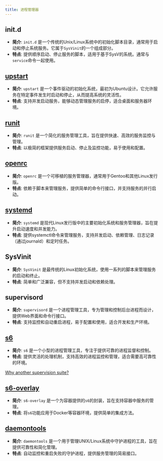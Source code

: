 ```yaml
---
title: 进程管理器
---
```


## init.d
- **简介**: `init.d` 是一个传统的Unix/Linux系统中的初始化脚本目录，通常用于启动和停止系统服务。它属于`SysVinit`的一个组成部分。
- **特点**: 提供顺序启动、停止服务的脚本，适用于基于SysV的系统。通常与`service`命令一起使用。

## [upstart](https://code.launchpad.net/upstart)
- **简介**: `upstart` 是一个事件驱动的初始化系统，最初为Ubuntu设计。它允许服务在特定事件发生时启动和停止，从而提高系统的灵活性。
- **特点**: 支持并发启动服务，能够动态管理服务的启停，适合桌面和服务器环境。

## [runit](https://smarden.org/runit/)
- **简介**: `runit` 是一个简化的服务管理工具，旨在提供快速、高效的服务监控与管理。
- **特点**: 以极简的框架提供服务启动、停止及监控功能，易于使用和配置。

## [openrc](https://github.com/OpenRC/openrc)
- **简介**: `openrc` 是一个可移植的服务管理器，通常用于Gentoo和其他Linux发行版。
- **特点**: 依赖于脚本来管理服务，提供简单的命令行接口，并支持服务的并行启动。

## [systemd](https://systemd.io/)
- **简介**: `systemd` 是现代Linux发行版中的主要初始化系统和服务管理器，旨在提升启动速度和并发能力。
- **特点**: 提供systemctl命令来管理服务，支持并发启动、依赖管理、日志记录（通过journald）和定时任务。

## SysVinit
- **简介**: `SysVinit` 是最传统的Linux初始化系统，使用一系列的脚本来管理服务的启动和终止。
- **特点**: 简单和广泛兼容，但不支持并发启动和依赖处理。

## supervisord
- **简介**: `supervisord` 是一个进程管理工具，专为管理和控制后台进程而设计，提供Web界面和命令行接口。
- **特点**: 支持监控和自动重启进程，易于配置和使用，适合开发和生产环境。

## [s6](https://skarnet.org/software/s6/index.html)
- **简介**: `s6` 是一个小型的进程管理工具，专注于提供可靠的进程监督和控制。
- **特点**: 提供灵活的处理机制，支持高效的进程监控和管理，适合需要高可靠性的环境。

[Why another supervision suite?](https://skarnet.org/software/s6/why.html)

## [s6-overlay](https://github.com/just-containers/s6-overlay)
- **简介**: `s6-overlay` 是一个为容器提供的`s6`的封装，旨在支持容器中服务的管理。
- **特点**: 将`s6`功能应用于Docker等容器环境，提供简单的集成方法。

## [daemontools](https://cr.yp.to/daemontools.html)
- **简介**: `daemontools` 是一个用于管理UNIX/Linux系统中守护进程的工具，旨在提供可靠性和简化管理。
- **特点**: 自动监控和重启失败的守护进程，提供服务管理的简易接口。


